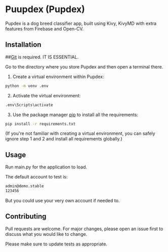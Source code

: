 # Puupdex (Pupdex)

Pupdex is a dog breed classifier app, built using Kivy, KivyMD with extra features from Firebase and Open-CV.

## Installation

##[Git](https://git-scm.com/downloads) is required. IT IS ESSENTIAL.

Go to the directory where you store Pupdex and then open a terminal there.

1. Create a virtual environment within Pupdex:

```bash
python -m venv .env
```

2. Activate the virtual environment:

```bash
.env\Scripts\activate
```

3. Use the package manager [pip](https://pip.pypa.io/en/stable/) to install all the requirements:

```bash
pip install -r requirements.txt
```

(If you're not familiar with creating a virtual environment, you can safely ignore step 1 and 2 and install all requirements globally.)

## Usage

Run main.py for the application to load.

The default account to test is:

```bash
admin@demo.stable
123456
```

But you could use your very own account if needed to. 

## Contributing

Pull requests are welcome. For major changes, please open an issue first
to discuss what you would like to change.

Please make sure to update tests as appropriate.
